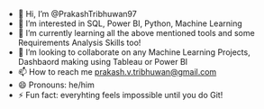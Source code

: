 - 👋 Hi, I’m @PrakashTribhuwan97
- 👀 I’m interested in SQL, Power BI, Python, Machine Learning
- 🌱 I’m currently learning all the above mentioned tools and some Requirements Analysis Skills too!
- 💞️ I’m looking to collaborate on any Machine Learning Projects, Dashbaord making using Tableau or Power BI
- 📫 How to reach me prakash.v.tribhuwan@gmail.com
- 😄 Pronouns: he/him
- ⚡ Fun fact: everyhting feels impossible until you do Git!

<!---
PrakashTribhuwan97/PrakashTribhuwan97 is a ✨ special ✨ repository because its `README.md` (this file) appears on your GitHub profile.
You can click the Preview link to take a look at your changes.
--->
